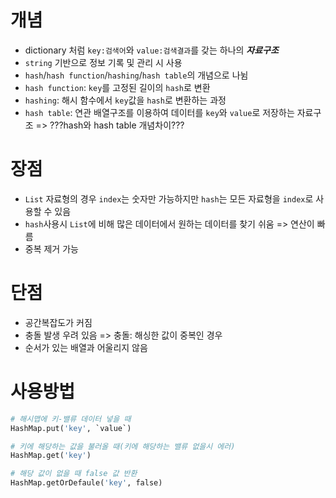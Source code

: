 # 개념
- dictionary 처럼 `key:검색어`와 `value:검색결과`를 갖는 하나의 ***자료구조***
- `string` 기반으로 정보 기록 및 관리 시 사용
- `hash`/`hash function`/`hashing`/`hash table`의 개념으로 나뉨
- `hash function`: `key`를 고정된 길이의 `hash`로 변환
- `hashing`: 해시 함수에서 `key`값을 `hash`로 변환하는 과정
- `hash table`: 연관 배열구조를 이용하여 데이터를 `key`와 `value`로 저장하는 자료구조 => ???hash와 hash table 개념차이???

# 장점
- `List` 자료형의 경우 `index`는 숫자만 가능하지만 `hash`는 모든 자료형을 `index`로 사용할 수 있음
- `hash`사용시 `List`에 비해 많은 데이터에서 원하는 데이터를 찾기 쉬움 => 연산이 빠름
- 중복 제거 가능

# 단점
- 공간복잡도가 커짐
- 충돌 발생 우려 있음 => 충돌: 해싱한 값이 중복인 경우
- 순서가 있는 배열과 어울리지 않음

# 사용방법

```python
# 해시맵에 키-밸류 데이터 넣을 때
HashMap.put('key', `value`)

# 키에 해당하는 값을 불러올 때(키에 해당하는 밸류 없을시 에러)
HashMap.get('key') 

# 해당 값이 없을 때 false 값 반환
HashMap.getOrDefaule('key', false)
```